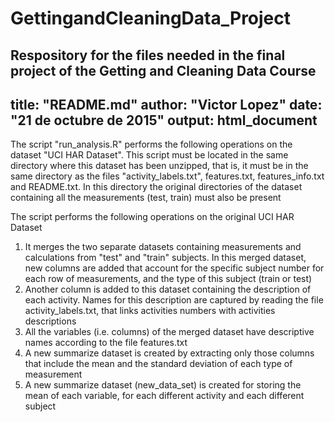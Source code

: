 # GettingandCleaningData_Project
Respository for the files needed in the final project of the Getting and Cleaning Data Course
---
title: "README.md"
author: "Victor Lopez"
date: "21 de octubre de 2015"
output: html_document
---

The script "run_analysis.R" performs the following operations on the dataset "UCI HAR Dataset". This script must be located in the same directory where this dataset has been unzipped, that is, it must be in the same directory as the files "activity_labels.txt", features.txt, features_info.txt and README.txt. In this directory the original directories of the dataset containing all the measurements (test, train) must also be present

The script performs the following operations on the original UCI HAR Dataset<ol>
<li>It merges the two separate datasets containing measurements and calculations from "test" and "train" subjects. In this merged dataset, new columns are added that account for the specific subject number for each row of measurements, and the type of this subject (train or test)</li>
<li>Another column is added to this dataset containing the description of each activity. Names for this description are captured by reading the file activity_labels.txt, that links activities numbers with activities descriptions</li>
<li>All the variables (i.e. columns) of the merged dataset have descriptive names according to the file features.txt</li>
<li>A new summarize dataset is created by extracting only those columns that include the mean and the standard deviation of each type of measurement</li>
<li>A new summarize dataset (new_data_set) is created for storing the mean of each variable, for each different activity and each different subject</li>
</ol>


